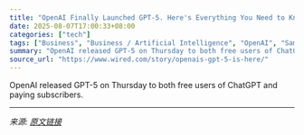 ```yaml
---
title: "OpenAI Finally Launched GPT-5. Here's Everything You Need to Know"
date: 2025-08-07T17:00:33+08:00
categories: ["tech"]
tags: ["Business", "Business / Artificial Intelligence", "OpenAI", "Sam Altman", "ChatGPT", "artificial intelligence", "GPT-5"]
summary: "OpenAI released GPT-5 on Thursday to both free users of ChatGPT and paying subscribers."
source_url: "https://www.wired.com/story/openais-gpt-5-is-here/"
---
```


OpenAI released GPT-5 on Thursday to both free users of ChatGPT and paying subscribers.

---

*来源: [原文链接](https://www.wired.com/story/openais-gpt-5-is-here/)*
